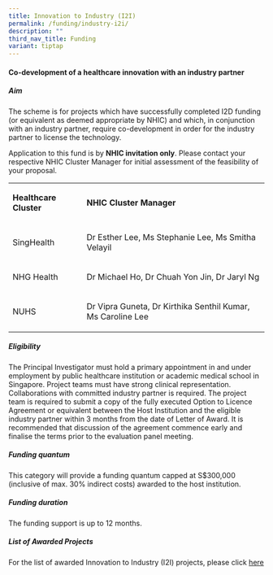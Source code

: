 ```yaml
---
title: Innovation to Industry (I2I)
permalink: /funding/industry-i2i/
description: ""
third_nav_title: Funding
variant: tiptap
---
```

<h4><strong>Co-development of a healthcare innovation with an industry partner</strong></h4>
<h5><strong>Aim</strong></h5>
<p>The scheme is for projects which have successfully completed I2D funding
(or equivalent as deemed appropriate by NHIC) and which, in conjunction
with an industry partner, require co-development in order for the industry
partner to license the technology.</p>
<p>Application to this fund is by&nbsp;<strong>NHIC invitation only</strong>.
Please contact your respective NHIC Cluster Manager for initial assessment
of the feasibility of your proposal.</p>
<table style="minWidth: 50px">
<colgroup>
<col>
<col>
</colgroup>
<tbody>
<tr>
<td rowspan="1" colspan="1">
<p><strong>Healthcare Cluster</strong>
</p>
</td>
<td rowspan="1" colspan="1">
<p><strong>NHIC Cluster Manager</strong>
</p>
</td>
</tr>
<tr>
<td rowspan="1" colspan="1">
<p>SingHealth</p>
</td>
<td rowspan="1" colspan="1">
<p>Dr Esther Lee, Ms Stephanie Lee, Ms Smitha Velayil</p>
</td>
</tr>
<tr>
<td rowspan="1" colspan="1">
<p>NHG Health</p>
</td>
<td rowspan="1" colspan="1">
<p>Dr Michael Ho, Dr Chuah Yon Jin, Dr Jaryl Ng</p>
</td>
</tr>
<tr>
<td rowspan="1" colspan="1">
<p>NUHS</p>
</td>
<td rowspan="1" colspan="1">
<p>Dr Vipra Guneta, Dr Kirthika Senthil Kumar, Ms Caroline Lee</p>
</td>
</tr>
</tbody>
</table>
<h5><strong>Eligibility</strong></h5>
<p>The Principal Investigator must hold a primary appointment in and under
employment by public healthcare institution or academic medical school
in Singapore. Project teams must have strong clinical representation. Collaborations
with committed industry partner is required. The project team is required
to submit a copy of the fully executed Option to Licence Agreement or equivalent
between the Host Institution and the eligible industry partner within 3
months from the date of Letter of Award. It is recommended that discussion
of the agreement commence early and finalise the terms prior to the evaluation
panel meeting.</p>
<h5><strong>Funding quantum</strong></h5>
<p>This category will provide a funding quantum capped at S$300,000 (inclusive
of max. 30% indirect costs) awarded to the host institution.</p>
<h5><strong>Funding duration</strong></h5>
<p>The funding support is up to 12 months.</p>
<h5><strong>List of Awarded Projects</strong></h5>
<p>For the list of awarded Innovation to Industry (I2I) projects, please
click <a href="https://for.sg/awardedi2i" rel="noopener noreferrer nofollow" target="_blank">here</a>
</p>